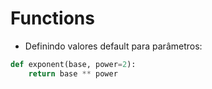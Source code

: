 # Functions
- Definindo valores default para parâmetros:
```python
def exponent(base, power=2):
    return base ** power
```